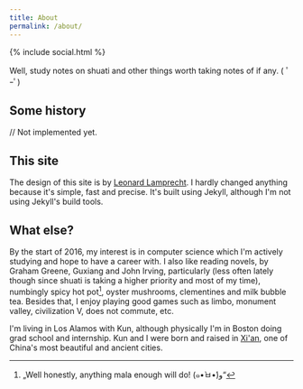 ```yaml
---
title: About
permalink: /about/
---
```


{% include social.html %}

Well, study notes on shuati and other things worth taking notes of if any. ( ﾟｰﾟ)

## Some history

// Not implemented yet.

## This site

The design of this site is by [Leonard Lamprecht][1]. I hardly changed anything because it's simple, fast and precise. It's built using Jekyll, although I'm not using Jekyll's build tools.

## What else?

By the start of 2016, my interest is in computer science which I'm actively studying and hope to have a career with. I also like reading novels, by Graham Greene, Guxiang and John Irving, particularly (less often lately though since shuati is taking a higher priority and most of my time), numbingly spicy hot pot[^1], oyster mushrooms, clementines and milk bubble tea. Besides that, I enjoy playing good games such as limbo, monument valley, civilization V, does not commute, etc.

I'm living in Los Alamos with Kun, although physically I'm in Boston doing grad school and internship. Kun and I were born and raised in [Xi'an][2], one of China's most beautiful and ancient cities.

[1]: http://leo.im
[2]: /assets/static/xian.png

[^1]: „Well honestly, anything mala enough will do! (๑•̀ㅂ•́)و“
